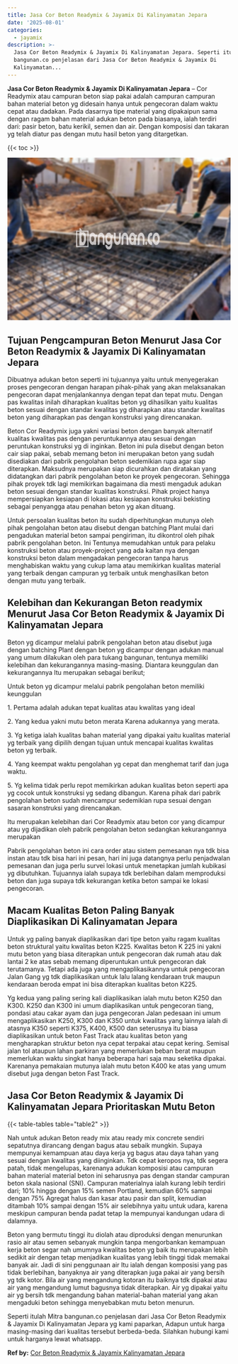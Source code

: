 ```yaml
---
title: Jasa Cor Beton Readymix & Jayamix Di Kalinyamatan Jepara
date: '2025-08-01'
categories:
  - jayamix
description: >-
  Jasa Cor Beton Readymix & Jayamix Di Kalinyamatan Jepara. Seperti itulah Mitra
  bangunan.co penjelasan dari Jasa Cor Beton Readymix & Jayamix Di
  Kalinyamatan...
---
```


**Jasa Cor Beton Readymix & Jayamix Di Kalinyamatan Jepara** – Cor Readymix atau campuran beton siap pakai adalah campuran campuran bahan material beton yg didesain hanya untuk pengecoran dalam waktu cepat atau dadakan. Pada dasarnya tipe material yang dipakaipun sama dengan ragam bahan material adukan beton pada biasanya, ialah terdiri dari: pasir beton, batu kerikil, semen dan air. Dengan komposisi dan takaran yg telah diatur pas dengan mutu hasil beton yang ditargetkan.

{{< toc >}}

![Jasa Cor Beton Readymix & Jayamix Di Kalinyamatan Jepara](/images/jasa-cor-readymix-09.png)

## Tujuan Pengcampuran Beton Menurut Jasa Cor Beton Readymix & Jayamix Di Kalinyamatan Jepara

Dibuatnya adukan beton seperti ini tujuannya yaitu untuk menyegerakan proses pengecoran dengan harapan pihak-pihak yang akan melaksanakan pengecoran dapat menjalankannya dengan tepat dan tepat mutu. Dengan pas kwalitas inilah diharapkan kualitas beton yg dihasilkan yaitu kualitas beton sesuai dengan standar kwalitas yg diharapkan atau standar kwalitas beton yang diharapkan pas dengan konstruksi yang direncanakan.

Beton Cor Readymix juga yakni variasi beton dengan banyak alternatif kualitas kwalitas pas dengan peruntukannya atau sesuai dengan peruntukan konstruksi yg di inginkan. Beton ini pula disebut dengan beton cair siap pakai, sebab memang beton ini merupakan beton yang sudah disediakan dari pabrik pengolahan beton sedemikian rupa agar siap diterapkan. Maksudnya merupakan siap dicurahkan dan diratakan yang didatangkan dari pabrik pengolahan beton ke proyek pengecoran. Sehingga pihak proyek tdk lagi memikirkan bagaimana dia mesti mengaduk adukan beton sesuai dengan standar kualitas konstruksi. Pihak project hanya mempersiapkan kesiapan di lokasi atau kesiapan konstruksi bekisting sebagai penyangga atau penahan beton yg akan dituang.

Untuk persoalan kualitas beton itu sudah diperhitungkan mutunya oleh pihak pengolahan beton atau disebut dengan batching Plant mulai dari pengadukan material beton sampai pengiriman, itu dikontrol oleh pihak pabrik pengolahan beton. Ini Tentunya memudahkan untuk para pelaku konstruksi beton atau proyek-project yang ada kaitan nya dengan konstruksi beton dalam mengadakan pengecoran tanpa harus menghabiskan waktu yang cukup lama atau memikirkan kualitas material yang terbaik dengan campuran yg terbaik untuk menghasilkan beton dengan mutu yang terbaik.

## Kelebihan dan Kekurangan Beton readymix Menurut Jasa Cor Beton Readymix & Jayamix Di Kalinyamatan Jepara

Beton yg dicampur melalui pabrik pengolahan beton atau disebut juga dengan batching Plant dengan beton yg dicampur dengan adukan manual yang umum dilakukan oleh para tukang bangunan, tentunya memiliki kelebihan dan kekurangannya masing-masing. Diantara keunggulan dan kekurangannya Itu merupakan sebagai berikut;

Untuk beton yg dicampur melalui pabrik pengolahan beton memiliki keunggulan

1\. Pertama adalah adukan tepat kualitas atau kwalitas yang ideal

2\. Yang kedua yakni mutu beton merata Karena adukannya yang merata.

3\. Yg ketiga ialah kualitas bahan material yang dipakai yaitu kualitas material yg terbaik yang dipilih dengan tujuan untuk mencapai kualitas kwalitas beton yg terbaik.

4\. Yang keempat waktu pengolahan yg cepat dan menghemat tarif dan juga waktu.

5\. Yg kelima tidak perlu repot memikirkan adukan kualitas beton seperti apa yg cocok untuk konstruksi yg sedang dibangun. Karena pihak dari pabrik pengolahan beton sudah mencampur sedemikian rupa sesuai dengan sasaran konstruksi yang direncanakan.

Itu merupakan kelebihan dari Cor Readymix atau beton cor yang dicampur atau yg dijadikan oleh pabrik pengolahan beton sedangkan kekurangannya merupakan

Pabrik pengolahan beton ini cara order atau sistem pemesanan nya tdk bisa instan atau tdk bisa hari ini pesan, hari ini juga datangnya perlu penjadwalan pemesanan dan juga perlu survei lokasi untuk menetapkan jumlah kubikasi yg dibutuhkan. Tujuannya ialah supaya tdk berlebihan dalam memproduksi beton dan juga supaya tdk kekurangan ketika beton sampai ke lokasi pengecoran.

## Macam Kualitas Beton Paling Banyak Diaplikasikan Di Kalinyamatan Jepara

Untuk yg paling banyak diaplikasikan dari tipe beton yaitu ragam kualitas beton struktural yaitu kwalitas beton K225. Kwalitas beton K 225 ini yakni mutu beton yang biasa diterapkan untuk pengecoran dak rumah atau dak lantai 2 ke atas sebab memang diperuntukan untuk pengecoran dak terutamanya. Tetapi ada juga yang mengaplikasikannya untuk pengecoran Jalan Gang yg tdk diaplikasikan untuk lalu lalang kendaraan truk maupun kendaraan beroda empat ini bisa diterapkan kualitas beton K225.

Yg kedua yang paling sering kali diaplikasikan ialah mutu beton K250 dan K300. K250 dan K300 ini umum diaplikasikan untuk pengecoran tiang, pondasi atau cakar ayam dan juga pengecoran Jalan pedesaan ini umum mengaplikasikan K250, K300 dan K350 untuk kwalitas yang lainnya ialah di atasnya K350 seperti K375, K400, K500 dan seterusnya itu biasa diaplikasikan untuk beton Fast Track atau kualitas beton yang mengharapkan struktur beton nya cepat terpakai atau cepat kering. Semisal jalan tol ataupun lahan parkiran yang memerlukan beban berat maupun memerlukan waktu singkat hanya beberapa hari saja mau seketika dipakai. Karenanya pemakaian mutunya ialah mutu beton K400 ke atas yang umum disebut juga dengan beton Fast Track.

## Jasa Cor Beton Readymix & Jayamix Di Kalinyamatan Jepara Prioritaskan Mutu Beton

{{< table-tables table="table2" >}}

Nah untuk adukan Beton ready mix atau ready mix concrete sendiri sepatutnya dirancang dengan bagus atau sebaik mungkin. Supaya mempunyai kemampuan atau daya kerja yg bagus atau daya tahan yang sesuai dengan kwalitas yang diinginkan. Tdk cepat keropos nya, tdk segera patah, tidak mengelupas, karenanya adukan komposisi atau campuran bahan material material beton ini seharusnya pas dengan standar campuran beton skala nasional (SNI). Campuran materialnya ialah kurang lebih terdiri dari; 10% hingga dengan 15% semen Portland, kemudian 60% sampai dengan 75% Agregat halus dan kasar atau pasir dan split, kemudian ditambah 10% sampai dengan 15% air selebihnya yaitu untuk udara, karena meskipun campuran benda padat tetap Ia mempunyai kandungan udara di dalamnya.

Beton yang bermutu tinggi itu diolah atau diproduksi dengan menurunkan rasio air atau semen sebanyak mungkin tanpa mengorbankan kemampuan kerja beton segar nah umumnya kwalitas beton yg baik itu merupakan lebih sedikit air dengan tetap menjadikan kualitas yang lebih tinggi tidak memakai banyak air. Jadi di sini penggunaan air Itu ialah dengan komposisi yang pas tidak berlebihan, banyaknya air yang diterapkan juga pakai air yang bersih yg tdk kotor. Bila air yang mengandung kotoran itu baiknya tdk dipakai atau air yang mengandung lumut bagusnya tidak diterapkan. Air yg dipakai yaitu air yg bersih tdk mengandung bahan material-bahan material yang akan mengaduki beton sehingga menyebabkan mutu beton menurun.

Seperti itulah Mitra bangunan.co penjelasan dari Jasa Cor Beton Readymix & Jayamix Di Kalinyamatan Jepara yg kami paparkan, Adapun untuk harga masing-masing dari kualitas tersebut berbeda-beda. Silahkan hubungi kami untuk harganya lewat whatsapp.

**Ref by:** [Cor Beton Readymix & Jayamix Kalinyamatan Jepara](https://id.wikipedia.org/wiki/Cor)
